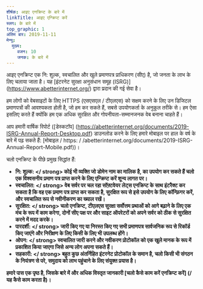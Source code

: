 ```yaml
---
शीर्षक: आइए एनक्रिप्ट के बारे में
linkTitle: आइए एन्क्रिप्ट करें
स्लग: के बारे में
top_graphic: 1
अंतिम बार: 2019-11-11
मेन्यू:
  मुख्य:
    वजन: 10
    जनक: के बारे में
---
```


आइए एनक्रिप्ट एक नि: शुल्क, स्वचालित और खुले प्रमाणपत्र प्राधिकरण (सीए) है, जो जनता के लाभ के लिए चलाया जाता है। यह [इंटरनेट सुरक्षा अनुसंधान समूह (ISRG)] (https://www.abetterinternet.org/) द्वारा प्रदान की गई सेवा है।

हम लोगों को वेबसाइटों के लिए HTTPS (एसएसएल / टीएलएस) को सक्षम करने के लिए उन डिजिटल प्रमाणपत्रों की आवश्यकता होती है, जो हम कर सकते हैं, सबसे उपयोगकर्ता के अनुकूल तरीके से। हम ऐसा इसलिए करते हैं क्योंकि हम एक अधिक सुरक्षित और गोपनीयता-सम्मानजनक वेब बनाना चाहते हैं।

आप हमारी वार्षिक रिपोर्ट ([डेस्कटॉप] (https://abetterinternet.org/documents/2019-ISRG-Annual-Report-Desktop.pdf) डाउनलोड करने के लिए हमारे मोबाइल पर हाल के वर्ष के बारे में पढ़ सकते हैं: [मोबाइल / https: / /abetterinternet.org/documents/2019-ISRG-Annual-Report-Mobile.pdf))।

चलो एनक्रिप्ट के पीछे प्रमुख सिद्धांत हैं:

* <strong> नि: शुल्क: </ strong> कोई भी व्यक्ति जो डोमेन नाम का मालिक है, का उपयोग कर सकते हैं चलो एक विश्वसनीय प्रमाण पत्र प्राप्त करने के लिए एन्क्रिप्ट करें
      शून्य लागत पर।
* <strong> स्वचालित: </ strong> वेब सर्वर पर चल रहा सॉफ़्टवेयर लेट्स एनक्रिप्ट के साथ इंटरैक्ट कर सकता है कि वह एक प्रमाण पत्र प्राप्त कर सकता है, सुरक्षित रूप से इसे उपयोग के लिए कॉन्फ़िगर करें, और स्वचालित रूप से नवीनीकरण का ख्याल रखें।
* <strong> सुरक्षित: </ strong> चलो एनक्रिप्ट, टीएलएस सुरक्षा सर्वोत्तम प्रथाओं को आगे बढ़ाने के लिए एक मंच के रूप में काम करेगा, दोनों सीए पक्ष पर और साइट ऑपरेटरों को अपने सर्वर को ठीक से सुरक्षित करने में मदद करके।
* <strong> पारदर्शी: </ strong> जारी किए गए या निरस्त किए गए सभी प्रमाणपत्र सार्वजनिक रूप से रिकॉर्ड किए जाएंगे और निरीक्षण के लिए किसी के लिए भी उपलब्ध होंगे।
* <strong> ओपन: </ strong> स्वचालित जारी करने और नवीकरण प्रोटोकॉल को एक खुले मानक के रूप में प्रकाशित किया जाएगा जिसे अन्य लोग अपना सकते हैं।
* <strong> सहकारी: </ strong> बहुत कुछ अंतर्निहित इंटरनेट प्रोटोकॉल के समान है, चलो किसी भी संगठन के नियंत्रण से परे, समुदाय को लाभ पहुंचाने के लिए संयुक्त प्रयास है।

हमारे पास एक पृष्ठ है, जिसके बारे में और अधिक विस्तृत जानकारी [चलो कैसे काम करें एनक्रिप्ट करें] (/ यह कैसे काम करता है)।
